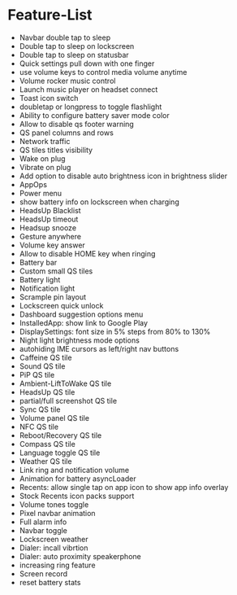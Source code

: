 # Feature-List

- Navbar double tap to sleep
- Double tap to sleep on lockscreen
- Double tap to sleep on statusbar
- Quick settings pull down with one finger
- use volume keys to control media volume anytime
- Volume rocker music control
- Launch music player on headset connect
- Toast icon switch
- doubletap or longpress to toggle flashlight
- Ability to configure battery saver mode color
- Allow to disable qs footer warning
- QS panel columns and rows
- Network traffic
- QS tiles titles visibility
- Wake on plug
- Vibrate on plug
- Add option to disable auto brightness icon in brightness slider
- AppOps
- Power menu
- show battery info on lockscreen when charging
- HeadsUp Blacklist
- HeadsUp timeout
- Headsup snooze
- Gesture anywhere
- Volume key answer
- Allow to disable HOME key when ringing
- Battery bar
- Custom small QS tiles
- Battery light
- Notification light
- Scrample pin layout
- Lockscreen quick unlock
- Dashboard suggestion options menu
- InstalledApp: show link to Google Play
- DisplaySettings: font size in 5% steps from 80% to 130%
- Night light brightness mode options
- autohiding IME cursors as left/right nav buttons
- Caffeine QS tile
- Sound QS tile
- PiP QS tile
- Ambient-LiftToWake QS tile
- HeadsUp QS tile
- partial/full screenshot QS tile
- Sync QS tile
- Volume panel QS tile
- NFC QS tile
- Reboot/Recovery QS tile
- Compass QS tile
- Language toggle QS tile
- Weather QS tile
- Link ring and notification volume
- Animation for battery asyncLoader
- Recents: allow single tap on app icon to show app info overlay
- Stock Recents icon packs support
- Volume tones toggle
- Pixel navbar animation
- Full alarm info
- Navbar toggle
- Lockscreen weather
- Dialer: incall vibrtion
- Dialer: auto proximity speakerphone
- increasing ring feature
- Screen record
- reset battery stats
